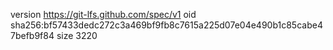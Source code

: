 version https://git-lfs.github.com/spec/v1
oid sha256:bf57433dedc272c3a469bf9fb8c7615a225d07e04e490b1c85cabe47befb9f84
size 3220
